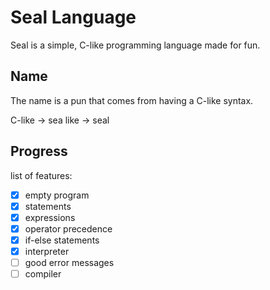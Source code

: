 # Seal Language

Seal is a simple, C-like programming language made for fun.

## Name

The name is a pun that comes from having a C-like syntax.

C-like → sea like → seal

## Progress

list of features:

- [x] empty program
- [x] statements
- [x] expressions
- [x] operator precedence
- [x] if-else statements
- [x] interpreter
- [ ] good error messages
- [ ] compiler
